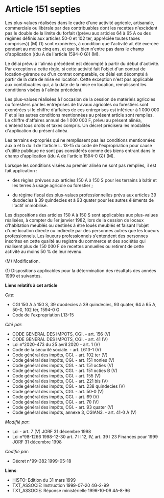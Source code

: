 # Article 151 septies

Les plus-values réalisées dans le cadre d'une activité agricole, artisanale, commerciale ou libérale par des contribuables
dont les recettes n'excèdent pas le double de la limite du forfait ((prévu aux articles 64 à 65 A ou des régimes définis aux
articles 50-0 et 102 ter, appréciée toutes taxes comprises)) (M) (1) sont exonérées, à condition que l'activité ait été
exercée pendant au moins cinq ans, et que le bien n'entre pas dans le champ d'application ((du A de l'article 1594-0 G)) (M).

Le délai prévu à l'alinéa précédent est décompté à partir du début d'activité. Par exception à cette règle, si cette activité
fait l'objet d'un contrat de location-gérance ou d'un contrat comparable, ce délai est décompté à partir de la date de mise
en location. Cette exception n'est pas applicable aux contribuables qui, à la date de la mise en location, remplissent les
conditions visées à l'alinéa précédent.

Les plus-values réalisées à l'occasion de la cession de matériels agricoles ou forestiers par les entreprises de travaux
agricoles ou forestiers sont exonérées si le chiffre d'affaires de ces entreprises est inférieur à 1 000 000 F et si les
autres conditions mentionnées au présent article sont remplies. Le chiffre d'affaires annuel de 1 000 000 F, prévu au présent
alinéa, s'entend tous droits et taxes compris. Un décret précisera les modalités d'application du présent alinéa.

Les terrains expropriés qui ne remplissent pas les conditions mentionnées aux a et b du II de l'article L. 13-15 du code de
l'expropriation pour cause d'utilité publique ne sont pas considérés comme des biens entrant dans le champ d'application ((du
A de l'article 1594-0 G)) (M).

Lorsque les conditions visées au premier alinéa ne sont pas remplies, il est fait application :

- des règles prévues aux articles 150 A à 150 S pour les terrains à bâtir et les terres à usage agricole ou forestier ;

- du régime fiscal des plus-values professionnelles prévu aux articles 39 duodecies à 39 quindecies et à 93 quater pour les
autres éléments de l'actif immobilisé.

Les dispositions des articles 150 A à 150 S sont applicables aux plus-values réalisées, à compter du 1er janvier 1982, lors
de la cession de locaux d'habitation meublés ou destinés à être loués meublés et faisant l'objet d'une location directe ou
indirecte par des personnes autres que les loueurs professionnels. Les loueurs professionnels s'entendent des personnes
inscrites en cette qualité au registre du commerce et des sociétés qui réalisent plus de 150 000 F de recettes annuelles ou
retirent de cette activité au moins 50 % de leur revenu.

(M) Modification.

(1) Dispositions applicables pour la détermination des résultats des années 1999 et suivantes.

**Liens relatifs à cet article**

_Cite_:

  - CGI 150 A à 150 S, 39 duodecies à 39 quindecies, 93 quater, 64 à 65 A, 50-0, 102 ter, 1594-0 G
  - Code de l'expropriation L13-15

_Cité par_:

  - CODE GENERAL DES IMPOTS, CGI. - art. 156 (V)
  - CODE GENERAL DES IMPOTS, CGI. - art. 41 (V)
  - Loi n°2020-473 du 25 avril 2020 - art. 1 (V)
  - Code de la sécurité sociale. - art. L613-1 (V)
  - Code général des impôts, CGI. - art. 102 ter (V)
  - Code général des impôts, CGI. - art. 151 nonies (V)
  - Code général des impôts, CGI. - art. 151 octies (V)
  - Code général des impôts, CGI. - art. 151 octies B (V)
  - Code général des impôts, CGI. - art. 155 (V)
  - Code général des impôts, CGI. - art. 221 bis (V)
  - Code général des impôts, CGI. - art. 238 quindecies (V)
  - Code général des impôts, CGI. - art. 50-0 (V)
  - Code général des impôts, CGI. - art. 69 (V)
  - Code général des impôts, CGI. - art. 70 (V)
  - Code général des impôts, CGI. - art. 93 quater (V)
  - Code général des impôts, annexe 3, CGIAN3. - art. 41-0 A (V)

_Modifié par_:

  - Loi - art. 7 (V) JORF 31 décembre 1998
  - Loi n°98-1266 1998-12-30 art. 7 II 12, IV, art. 39 I 23 Finances pour 1999 JORF 31 décembre 1998

_Codifié par_:

  - Décret n°99-382 1999-05-18

**Liens**:

  - HISTO: Edition du 31 mars 1999
  - TXT_ASSOCIE: Instruction 1999-07-20 4G-2-99
  - TXT_ASSOCIE: Réponse ministérielle 1996-10-09 4A-8-96
